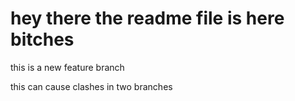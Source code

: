 # hey there the readme file is here bitches

<p>this is a new feature branch</p>
<p>this can cause clashes in two branches</p>